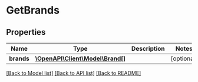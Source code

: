 # GetBrands

## Properties
Name | Type | Description | Notes
------------ | ------------- | ------------- | -------------
**brands** | [**\OpenAPI\Client\Model\Brand[]**](Brand.md) |  | [optional] 

[[Back to Model list]](../README.md#documentation-for-models) [[Back to API list]](../README.md#documentation-for-api-endpoints) [[Back to README]](../README.md)


